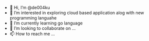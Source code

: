 - 👋 Hi, I’m @de004ku
- 👀 I’m interested in exploring cloud based application alog with new programming languahe
- 🌱 I’m currently learning go language
- 💞️ I’m looking to collaborate on ...
- 📫 How to reach me ...

<!---
de004ku/de004ku is a ✨ special ✨ repository because its `README.md` (this file) appears on your GitHub profile.
You can click the Preview link to take a look at your changes.
--->
